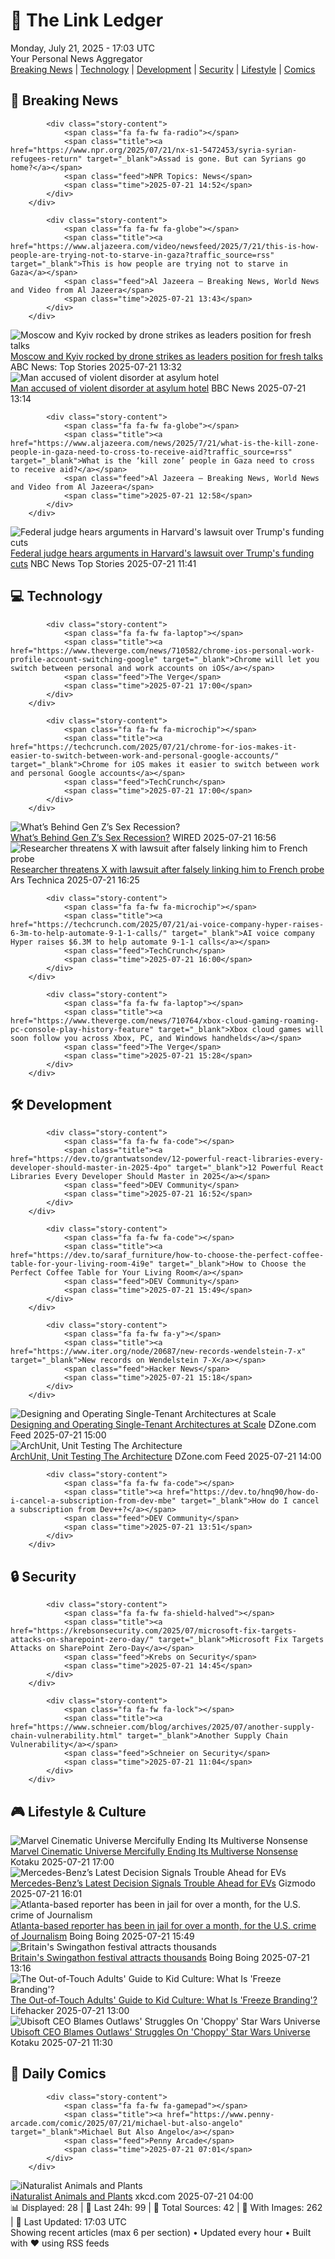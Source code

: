 <!-- Processing 54 RSS feeds at 2025-07-21 17:03:11 UTC -->
<!-- Processing: XKCD -->
<!-- Processing: Penny Arcade -->
<!-- Processing: Poorly Drawn Lines -->
<!-- Processing: Garfield -->
<!-- Processing: Cyanide & Happiness -->
<!-- Processing: CNN Top Stories -->
<!-- Processing: CNN Breaking News -->
<!-- Processing: BBC World News -->
<!-- Processing: BBC Breaking News -->
<!-- Processing: Reuters World News -->
<!-- Processing: TechCrunch -->
<!-- Processing: The Verge -->
<!-- Processing: Ars Technica -->
<!-- Processing: O'Reilly Radar -->
<!-- Processing: WIRED -->
<!-- Processing: Slashdot -->
<!-- Processing: Dev.to -->
<!-- Processing: DistroWatch -->
<!-- Processing: InfoQ -->
<!-- Processing: Martin Fowler -->
<!-- Processing: Coding Horror -->
<!-- Processing: Kotaku -->
<!-- Processing: Schneier on Security -->
<!-- Generated 8 new posts out of 23 feeds processed -->
<div class="newspaper-header">
    <h1 class="newspaper-title">📰 The Link Ledger</h1>
    <div class="newspaper-date">Monday, July 21, 2025 - 17:03 UTC</div>
    <div class="newspaper-subtitle">Your Personal News Aggregator</div>
</div>

<div class="newspaper-nav">
    <a href="#breaking">Breaking News</a> |
    <a href="#tech">Technology</a> |
    <a href="#dev">Development</a> |
    <a href="#security">Security</a> |
    <a href="#lifestyle">Lifestyle</a> |
    <a href="#webcomics">Comics</a>
</div>

<div class="news-section breaking-news" id="breaking">
<h2 class="section-header">🚨 Breaking News</h2>
<div class="stories-container">
<div class="story">
            
            <div class="story-content">
                <span class="fa fa-fw fa-radio"></span>
                <span class="title"><a href="https://www.npr.org/2025/07/21/nx-s1-5472453/syria-syrian-refugees-return" target="_blank">Assad is gone. But can Syrians go home?</a></span>
                <span class="feed">NPR Topics: News</span>
                <span class="time">2025-07-21 14:52</span>
            </div>
        </div>
<div class="story">
            
            <div class="story-content">
                <span class="fa fa-fw fa-globe"></span>
                <span class="title"><a href="https://www.aljazeera.com/video/newsfeed/2025/7/21/this-is-how-people-are-trying-not-to-starve-in-gaza?traffic_source=rss" target="_blank">This is how people are trying not to starve in Gaza</a></span>
                <span class="feed">Al Jazeera – Breaking News, World News and Video from Al Jazeera</span>
                <span class="time">2025-07-21 13:43</span>
            </div>
        </div>
<div class="story">
            <img src="https://s.abcnews.com/images/International/Kyiv-explosion-DB-250721_1753085296988_hpMain_4x3t_384.jpg" alt="Moscow and Kyiv rocked by drone strikes as leaders position for fresh talks" class="story-image" loading="lazy" onerror="this.style.display='none'">
            <div class="story-content">
                <span class="fa fa-fw fa-tv"></span>
                <span class="title"><a href="https://abcnews.go.com/International/scale-russia-ukraine-drone-strikes-builds-ahead-ceasefire/story?id=123916732" target="_blank">Moscow and Kyiv rocked by drone strikes as leaders position for fresh talks</a></span>
                <span class="feed">ABC News: Top Stories</span>
                <span class="time">2025-07-21 13:32</span>
            </div>
        </div>
<div class="story">
            <img src="https://ichef.bbci.co.uk/ace/standard/240/cpsprodpb/2be9/live/b57da210-6603-11f0-a91e-6325aab01240.jpg" alt="Man accused of violent disorder at asylum hotel" class="story-image" loading="lazy" onerror="this.style.display='none'">
            <div class="story-content">
                <span class="fa fa-fw fa-flag"></span>
                <span class="title"><a href="https://www.bbc.com/news/articles/cwyedn0vlg1o" target="_blank">Man accused of violent disorder at asylum hotel</a></span>
                <span class="feed">BBC News</span>
                <span class="time">2025-07-21 13:14</span>
            </div>
        </div>
<div class="story">
            
            <div class="story-content">
                <span class="fa fa-fw fa-globe"></span>
                <span class="title"><a href="https://www.aljazeera.com/news/2025/7/21/what-is-the-kill-zone-people-in-gaza-need-to-cross-to-receive-aid?traffic_source=rss" target="_blank">What is the ‘kill zone’ people in Gaza need to cross to receive aid?</a></span>
                <span class="feed">Al Jazeera – Breaking News, World News and Video from Al Jazeera</span>
                <span class="time">2025-07-21 12:58</span>
            </div>
        </div>
<div class="story">
            <img src="https://media-cldnry.s-nbcnews.com/image/upload/t_fit_1500w/rockcms/2024-02/240206-harvard-university-campus-ac-441p-58b188.jpg" alt="Federal judge hears arguments in Harvard&#x27;s lawsuit over Trump&#x27;s funding cuts" class="story-image" loading="lazy" onerror="this.style.display='none'">
            <div class="story-content">
                <span class="fa fa-fw fa-broadcast-tower"></span>
                <span class="title"><a href="https://www.nbcnews.com/politics/trump-administration/live-blog/trump-harvard-epstein-tariffs-doge-immigration-live-updates-rcna219794" target="_blank">Federal judge hears arguments in Harvard&#x27;s lawsuit over Trump&#x27;s funding cuts</a></span>
                <span class="feed">NBC News Top Stories</span>
                <span class="time">2025-07-21 11:41</span>
            </div>
        </div>
</div>
</div>
<div class="news-section tech-news" id="tech">
<h2 class="section-header">💻 Technology</h2>
<div class="stories-container">
<div class="story">
            
            <div class="story-content">
                <span class="fa fa-fw fa-laptop"></span>
                <span class="title"><a href="https://www.theverge.com/news/710582/chrome-ios-personal-work-profile-account-switching-google" target="_blank">Chrome will let you switch between personal and work accounts on iOS</a></span>
                <span class="feed">The Verge</span>
                <span class="time">2025-07-21 17:00</span>
            </div>
        </div>
<div class="story">
            
            <div class="story-content">
                <span class="fa fa-fw fa-microchip"></span>
                <span class="title"><a href="https://techcrunch.com/2025/07/21/chrome-for-ios-makes-it-easier-to-switch-between-work-and-personal-google-accounts/" target="_blank">Chrome for iOS makes it easier to switch between work and personal Google accounts</a></span>
                <span class="feed">TechCrunch</span>
                <span class="time">2025-07-21 17:00</span>
            </div>
        </div>
<div class="story">
            <img src="https://media.wired.com/photos/6879329fe6a6b93defeaf82c/master/pass/Uncanny-Valley-Gen-Z-Sex-Recession-641831648.jpg" alt="What’s Behind Gen Z’s Sex Recession?" class="story-image" loading="lazy" onerror="this.style.display='none'">
            <div class="story-content">
                <span class="fa fa-fw fa-bolt"></span>
                <span class="title"><a href="https://www.wired.com/story/uncanny-valley-podcast-whats-behind-gen-zs-sex-recession/" target="_blank">What’s Behind Gen Z’s Sex Recession?</a></span>
                <span class="feed">WIRED</span>
                <span class="time">2025-07-21 16:56</span>
            </div>
        </div>
<div class="story">
            <img src="https://cdn.arstechnica.net/wp-content/uploads/2025/07/GettyImages-1782225491-2-500x500-1753112878.jpg" alt="Researcher threatens X with lawsuit after falsely linking him to French probe" class="story-image" loading="lazy" onerror="this.style.display='none'">
            <div class="story-content">
                <span class="fa fa-fw fa-cog"></span>
                <span class="title"><a href="https://arstechnica.com/tech-policy/2025/07/researcher-threatens-x-with-lawsuit-after-falsely-linking-him-to-french-probe/" target="_blank">Researcher threatens X with lawsuit after falsely linking him to French probe</a></span>
                <span class="feed">Ars Technica</span>
                <span class="time">2025-07-21 16:25</span>
            </div>
        </div>
<div class="story">
            
            <div class="story-content">
                <span class="fa fa-fw fa-microchip"></span>
                <span class="title"><a href="https://techcrunch.com/2025/07/21/ai-voice-company-hyper-raises-6-3m-to-help-automate-9-1-1-calls/" target="_blank">AI voice company Hyper raises $6.3M to help automate 9-1-1 calls</a></span>
                <span class="feed">TechCrunch</span>
                <span class="time">2025-07-21 16:00</span>
            </div>
        </div>
<div class="story">
            
            <div class="story-content">
                <span class="fa fa-fw fa-laptop"></span>
                <span class="title"><a href="https://www.theverge.com/news/710764/xbox-cloud-gaming-roaming-pc-console-play-history-feature" target="_blank">Xbox cloud games will soon follow you across Xbox, PC, and Windows handhelds</a></span>
                <span class="feed">The Verge</span>
                <span class="time">2025-07-21 15:28</span>
            </div>
        </div>
</div>
</div>
<div class="news-section dev-news" id="dev">
<h2 class="section-header">🛠️ Development</h2>
<div class="stories-container">
<div class="story">
            
            <div class="story-content">
                <span class="fa fa-fw fa-code"></span>
                <span class="title"><a href="https://dev.to/grantwatsondev/12-powerful-react-libraries-every-developer-should-master-in-2025-4po" target="_blank">12 Powerful React Libraries Every Developer Should Master in 2025</a></span>
                <span class="feed">DEV Community</span>
                <span class="time">2025-07-21 16:52</span>
            </div>
        </div>
<div class="story">
            
            <div class="story-content">
                <span class="fa fa-fw fa-code"></span>
                <span class="title"><a href="https://dev.to/saraf_furniture/how-to-choose-the-perfect-coffee-table-for-your-living-room-4i9e" target="_blank">How to Choose the Perfect Coffee Table for Your Living Room</a></span>
                <span class="feed">DEV Community</span>
                <span class="time">2025-07-21 15:49</span>
            </div>
        </div>
<div class="story">
            
            <div class="story-content">
                <span class="fa fa-fw fa-y"></span>
                <span class="title"><a href="https://www.iter.org/node/20687/new-records-wendelstein-7-x" target="_blank">New records on Wendelstein 7-X</a></span>
                <span class="feed">Hacker News</span>
                <span class="time">2025-07-21 15:18</span>
            </div>
        </div>
<div class="story">
            <img src="https://dz2cdn1.dzone.com/thumbnail?fid=18520440&w=600" alt="Designing and Operating Single-Tenant Architectures at Scale" class="story-image" loading="lazy" onerror="this.style.display='none'">
            <div class="story-content">
                <span class="fa fa-fw fa-newspaper"></span>
                <span class="title"><a href="https://dzone.com/articles/designing-and-operating-single-tenant-architecture" target="_blank">Designing and Operating Single-Tenant Architectures at Scale</a></span>
                <span class="feed">DZone.com Feed</span>
                <span class="time">2025-07-21 15:00</span>
            </div>
        </div>
<div class="story">
            <img src="https://dz2cdn1.dzone.com/thumbnail?fid=18519963&w=600" alt="ArchUnit, Unit Testing The Architecture" class="story-image" loading="lazy" onerror="this.style.display='none'">
            <div class="story-content">
                <span class="fa fa-fw fa-newspaper"></span>
                <span class="title"><a href="https://dzone.com/articles/archunit-unit-testing-the-architecture" target="_blank">ArchUnit, Unit Testing The Architecture</a></span>
                <span class="feed">DZone.com Feed</span>
                <span class="time">2025-07-21 14:00</span>
            </div>
        </div>
<div class="story">
            
            <div class="story-content">
                <span class="fa fa-fw fa-code"></span>
                <span class="title"><a href="https://dev.to/hnq90/how-do-i-cancel-a-subscription-from-dev-mbe" target="_blank">How do I cancel a subscription from Dev++?</a></span>
                <span class="feed">DEV Community</span>
                <span class="time">2025-07-21 13:51</span>
            </div>
        </div>
</div>
</div>
<div class="news-section security-news" id="security">
<h2 class="section-header">🔒 Security</h2>
<div class="stories-container">
<div class="story">
            
            <div class="story-content">
                <span class="fa fa-fw fa-shield-halved"></span>
                <span class="title"><a href="https://krebsonsecurity.com/2025/07/microsoft-fix-targets-attacks-on-sharepoint-zero-day/" target="_blank">Microsoft Fix Targets Attacks on SharePoint Zero-Day</a></span>
                <span class="feed">Krebs on Security</span>
                <span class="time">2025-07-21 14:45</span>
            </div>
        </div>
<div class="story">
            
            <div class="story-content">
                <span class="fa fa-fw fa-lock"></span>
                <span class="title"><a href="https://www.schneier.com/blog/archives/2025/07/another-supply-chain-vulnerability.html" target="_blank">Another Supply Chain Vulnerability</a></span>
                <span class="feed">Schneier on Security</span>
                <span class="time">2025-07-21 11:04</span>
            </div>
        </div>
</div>
</div>
<div class="news-section lifestyle-news" id="lifestyle">
<h2 class="section-header">🎮 Lifestyle & Culture</h2>
<div class="stories-container">
<div class="story">
            <img src="https://i.kinja-img.com/image/upload/c_fit,q_80,w_636/a8b24c01bb66fec05d50c66490ad1691.jpg" alt="Marvel Cinematic Universe Mercifully Ending Its Multiverse Nonsense" class="story-image" loading="lazy" onerror="this.style.display='none'">
            <div class="story-content">
                <span class="fa fa-fw fa-gamepad"></span>
                <span class="title"><a href="https://kotaku.com/marvel-mcu-x-men-movies-multiverse-phase-6-avengers-1851786617" target="_blank">Marvel Cinematic Universe Mercifully Ending Its Multiverse Nonsense</a></span>
                <span class="feed">Kotaku</span>
                <span class="time">2025-07-21 17:00</span>
            </div>
        </div>
<div class="story">
            <img src="https://gizmodo.com/app/uploads/2023/05/5b31ce6f7311225043a509d60f24ba9a.jpg" alt="Mercedes-Benz’s Latest Decision Signals Trouble Ahead for EVs" class="story-image" loading="lazy" onerror="this.style.display='none'">
            <div class="story-content">
                <span class="fa fa-fw fa-computer"></span>
                <span class="title"><a href="https://gizmodo.com/mercedes-benzs-latest-decision-signals-trouble-ahead-for-evs-2000632048" target="_blank">Mercedes-Benz’s Latest Decision Signals Trouble Ahead for EVs</a></span>
                <span class="feed">Gizmodo</span>
                <span class="time">2025-07-21 16:01</span>
            </div>
        </div>
<div class="story">
            <img src="https://i0.wp.com/boingboing.net/wp-content/uploads/2025/07/Screenshot-2025-07-20-at-4.45.32-PM.png?fit=1200%2C694&amp;quality=55&amp;ssl=1" alt="Atlanta-based reporter has been in jail for over a month, for the U.S. crime of Journalism" class="story-image" loading="lazy" onerror="this.style.display='none'">
            <div class="story-content">
                <span class="fa fa-fw fa-arrow-right"></span>
                <span class="title"><a href="https://boingboing.net/2025/07/21/atlanta-based-reporter-has-been-in-jail-for-over-a-month-for-the-u-s-crime-of-journalism.html" target="_blank">Atlanta-based reporter has been in jail for over a month, for the U.S. crime of Journalism</a></span>
                <span class="feed">Boing Boing</span>
                <span class="time">2025-07-21 15:49</span>
            </div>
        </div>
<div class="story">
            <img src="https://i0.wp.com/boingboing.net/wp-content/uploads/2025/07/Untitled-1.jpg?fit=1064%2C796&amp;quality=60&amp;ssl=1" alt="Britain&#x27;s Swingathon festival attracts thousands" class="story-image" loading="lazy" onerror="this.style.display='none'">
            <div class="story-content">
                <span class="fa fa-fw fa-arrow-right"></span>
                <span class="title"><a href="https://boingboing.net/2025/07/21/britains-swingathon-festival-attracts-thousands.html" target="_blank">Britain&#x27;s Swingathon festival attracts thousands</a></span>
                <span class="feed">Boing Boing</span>
                <span class="time">2025-07-21 13:16</span>
            </div>
        </div>
<div class="story">
            <img src="https://lifehacker.com/imagery/articles/01K0G18B72V4S3967AM2A5832Z/hero-image.jpg" alt="The Out-of-Touch Adults&#x27; Guide to Kid Culture: What Is &#x27;Freeze Branding&#x27;?" class="story-image" loading="lazy" onerror="this.style.display='none'">
            <div class="story-content">
                <span class="fa fa-fw fa-life-ring"></span>
                <span class="title"><a href="https://lifehacker.com/entertainment/the-out-of-touch-adults-guide-to-kid-culture-what-is-freeze-branding?utm_medium=RSS" target="_blank">The Out-of-Touch Adults&#x27; Guide to Kid Culture: What Is &#x27;Freeze Branding&#x27;?</a></span>
                <span class="feed">Lifehacker</span>
                <span class="time">2025-07-21 13:00</span>
            </div>
        </div>
<div class="story">
            <img src="https://i.kinja-img.com/image/upload/c_fit,q_80,w_636/cc02a7c3062feeb1de5ff49c4edcda5f.jpg" alt="Ubisoft CEO Blames Outlaws&#x27; Struggles On &#x27;Choppy&#x27; Star Wars Universe" class="story-image" loading="lazy" onerror="this.style.display='none'">
            <div class="story-content">
                <span class="fa fa-fw fa-gamepad"></span>
                <span class="title"><a href="https://kotaku.com/star-wars-outlaws-ubisoft-ceo-shareholders-choppy-1851786615" target="_blank">Ubisoft CEO Blames Outlaws&#x27; Struggles On &#x27;Choppy&#x27; Star Wars Universe</a></span>
                <span class="feed">Kotaku</span>
                <span class="time">2025-07-21 11:30</span>
            </div>
        </div>
</div>
</div>
<div class="news-section webcomics-section" id="webcomics">
<h2 class="section-header">🎨 Daily Comics</h2>
<div class="stories-container">
<div class="story">
            
            <div class="story-content">
                <span class="fa fa-fw fa-gamepad"></span>
                <span class="title"><a href="https://www.penny-arcade.com/comic/2025/07/21/michael-but-also-angelo" target="_blank">Michael But Also Angelo</a></span>
                <span class="feed">Penny Arcade</span>
                <span class="time">2025-07-21 07:01</span>
            </div>
        </div>
<div class="story">
            <img src="https://imgs.xkcd.com/comics/inaturalist_animals_and_plants.png" alt="iNaturalist Animals and Plants" class="story-image" loading="lazy" onerror="this.style.display='none'">
            <div class="story-content">
                <span class="fa fa-fw fa-laugh"></span>
                <span class="title"><a href="https://xkcd.com/3118/" target="_blank">iNaturalist Animals and Plants</a></span>
                <span class="feed">xkcd.com</span>
                <span class="time">2025-07-21 04:00</span>
            </div>
        </div>
</div>
</div>

<div class="newspaper-footer">
    <div class="stats">
        📊 Displayed: 28 | 📅 Last 24h: 99 | 📡 Total Sources: 42 | 📸 With Images: 262 |
        🔄 Last Updated: 17:03 UTC
    </div>
    <div class="footer-note">
        Showing recent articles (max 6 per section) • Updated every hour • Built with ❤️ using RSS feeds
    </div>
</div>
